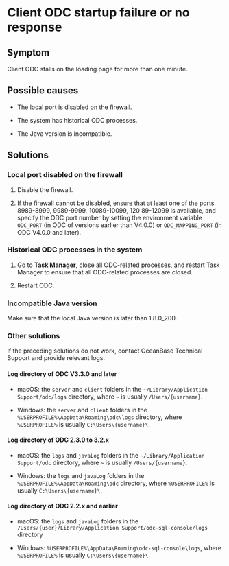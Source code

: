 Client ODC startup failure or no response
=================================

**Symptom**
-----------------

Client ODC stalls on the loading page for more than one minute.

**Possible causes**
-----------------

* The local port is disabled on the firewall.

* The system has historical ODC processes.

* The Java version is incompatible.

**Solutions**
-----------------

### **Local port disabled on the firewall**

1. Disable the firewall.

2. If the firewall cannot be disabled, ensure that at least one of the ports 8989-8999, 9989-9999, 10089-10099, 120 89-12099 is available, and specify the ODC port number by setting the environment variable `ODC_PORT` (in ODC of versions earlier than V4.0.0) or `ODC_MAPPING_PORT` (in ODC V4.0.0 and later).

### **Historical ODC processes in the system**

1. Go to **Task Manager**, close all ODC-related processes, and restart Task Manager to ensure that all ODC-related processes are closed.

2. Restart ODC.

### **Incompatible Java version**

Make sure that the local Java version is later than 1.8.0_200.

### **Other solutions**

If the preceding solutions do not work, contact OceanBase Technical Support and provide relevant logs.

#### Log directory of ODC V3.3.0 and later

* macOS: the `server` and `client` folders in the `~/Library/Application Support/odc/logs` directory, where `~` is usually `/Users/{username}`.

* Windows: the `server` and `client` folders in the `%USERPROFILE%\AppData\Roaming\odc\logs` directory, where `%USERPROFILE%` is usually `C:\Users\{username}\`.

#### Log directory of ODC 2.3.0 to 3.2.x

* macOS: the `logs` and `javaLog` folders in the `~/Library/Application Support/odc` directory, where `~` is usually `/Users/{username}`.

* Windows: the `logs` and `javaLog` folders in the `%USERPROFILE%\AppData\Roaming\odc` directory, where `%USERPROFILE%` is usually `C:\Users\{username}\`.

#### Log directory of ODC 2.2.x and earlier

* macOS: the `logs` and `javaLog` folders in the `/Users/{user}/Library/Application Support/odc-sql-console/logs` directory

* Windows: `%USERPROFILE%\AppData\Roaming\odc-sql-console\logs`, where `%USERPROFILE%` is usually `C:\Users\{username}\`.
